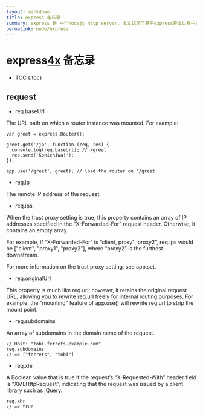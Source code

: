 ```yaml
---
layout: markdown
title: express 备忘录
summary: express 是 一个nodejs http server. 本文记录了基于express开发过程中设计到的相关知识.
permalink: node/express
---
```


# express[4x](http://www.expressjs.com.cn/4x/api.html) 备忘录

* TOC
{:toc}

## request

* req.baseUrl

The URL path on which a router instance was mounted. For example:

```
var greet = express.Router();

greet.get('/jp', function (req, res) {
  console.log(req.baseUrl); // /greet
  res.send('Konichiwa!');
});

app.use('/greet', greet); // load the router on '/greet
```

* req.ip

The remote IP address of the request.

* req.ips

When the trust proxy setting is true, this property contains an array of IP addresses specified in the “X-Forwarded-For” request header. Otherwise, it contains an empty array.

For example, if “X-Forwarded-For” is “client, proxy1, proxy2”, req.ips would be  \["client", "proxy1", "proxy2"], where “proxy2” is the furthest downstream.

For more information on the trust proxy setting, see app.set.

* req.originalUrl

This property is much like req.url; however, it retains the original request URL, allowing you to rewrite req.url freely for internal routing purposes. For example, the “mounting” feature of app.use() will rewrite req.url to strip the mount point.


* req.subdomains

An array of subdomains in the domain name of the request.

```
// Host: "tobi.ferrets.example.com"
req.subdomains
// => ["ferrets", "tobi"]
```

* req.xhr

A Boolean value that is true if the request’s “X-Requested-With” header field is “XMLHttpRequest”, indicating that the request was issued by a client library such as jQuery.

```
req.xhr
// => true
```

